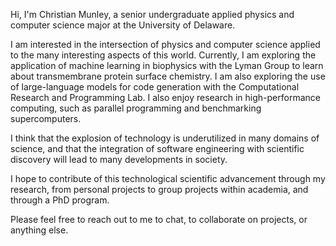 Hi, I'm Christian Munley, a senior undergraduate applied physics and computer science major at the University of Delaware.

I am interested in the intersection of physics and computer science applied to the many interesting aspects of this world. Currently, I am exploring the application of machine learning in biophysics with the Lyman Group to learn about transmembrane protein surface chemistry. I am also exploring the use of large-language models for code generation with the Computational Research and Programming Lab. I also enjoy research in high-performance computing, such as parallel programming and benchmarking supercomputers.

I think that the explosion of technology is underutilized in many domains of science, and that the integration of software engineering with scientific discovery will lead to many developments in society.

I hope to contribute of this technological scientific advancement through my research, from personal projects to group projects within academia, and through a PhD program.

Please feel free to reach out to me to chat, to collaborate on projects, or anything else.


<!---
chrismun/chrismun is a ✨ special ✨ repository because its `README.md` (this file) appears on your GitHub profile.
You can click the Preview link to take a look at your changes.
--->
